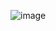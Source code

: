![image](https://user-images.githubusercontent.com/88237437/159330623-84aee891-9ccd-4d4b-acea-49d39409ec9a.png)
